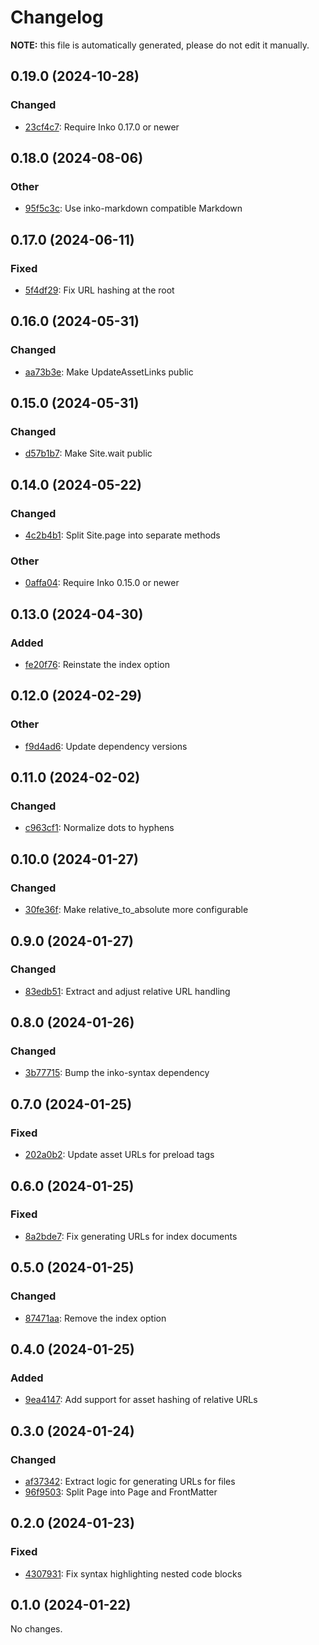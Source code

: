 # Changelog

**NOTE:** this file is automatically generated, please do not edit it manually.

## 0.19.0 (2024-10-28)

### Changed

- [23cf4c7](https://github.com/yorickpeterse/inko-wobsite/commit/23cf4c72527085348b9fa08cbfdbcc26c557ebde): Require Inko 0.17.0 or newer

## 0.18.0 (2024-08-06)

### Other

- [95f5c3c](https://github.com/yorickpeterse/inko-wobsite/commit/95f5c3cbe4a1f97ff69ba3806059d565e2f70646): Use inko-markdown compatible Markdown

## 0.17.0 (2024-06-11)

### Fixed

- [5f4df29](https://github.com/yorickpeterse/inko-wobsite/commit/5f4df2962705e75b6ea9f99ff833293a74fdc384): Fix URL hashing at the root

## 0.16.0 (2024-05-31)

### Changed

- [aa73b3e](https://github.com/yorickpeterse/inko-wobsite/commit/aa73b3ebcbbb05d2c30d4e1fdc2bc6c6c6354897): Make UpdateAssetLinks public

## 0.15.0 (2024-05-31)

### Changed

- [d57b1b7](https://github.com/yorickpeterse/inko-wobsite/commit/d57b1b7007594f65d4c15eaaec3e9be69ce2194f): Make Site.wait public

## 0.14.0 (2024-05-22)

### Changed

- [4c2b4b1](https://github.com/yorickpeterse/inko-wobsite/commit/4c2b4b120d0c80da5cfc29a2dff58f4e9ab169a1): Split Site.page into separate methods

### Other

- [0affa04](https://github.com/yorickpeterse/inko-wobsite/commit/0affa040c773be611620918fe9dd53e66b4b281d): Require Inko 0.15.0 or newer

## 0.13.0 (2024-04-30)

### Added

- [fe20f76](https://github.com/yorickpeterse/inko-wobsite/commit/fe20f763f91d00293281bc4eb46ba826d144b5ed): Reinstate the index option

## 0.12.0 (2024-02-29)

### Other

- [f9d4ad6](https://github.com/yorickpeterse/inko-wobsite/commit/f9d4ad6b35c51bed44f791d3da20e4b67bce173f): Update dependency versions

## 0.11.0 (2024-02-02)

### Changed

- [c963cf1](https://github.com/yorickpeterse/inko-wobsite/commit/c963cf1a3f2703e9cb6d8db7f85a1755653fd246): Normalize dots to hyphens

## 0.10.0 (2024-01-27)

### Changed

- [30fe36f](https://github.com/yorickpeterse/inko-wobsite/commit/30fe36f9f728d9c85fb0f258e84bcc613d98b23a): Make relative_to_absolute more configurable

## 0.9.0 (2024-01-27)

### Changed

- [83edb51](https://github.com/yorickpeterse/inko-wobsite/commit/83edb51b6f19e42bdadaadb8eebae0f8c354b20e): Extract and adjust relative URL handling

## 0.8.0 (2024-01-26)

### Changed

- [3b77715](https://github.com/yorickpeterse/inko-wobsite/commit/3b7771559a7ed250119b4b16b7198a5e267aa386): Bump the inko-syntax dependency

## 0.7.0 (2024-01-25)

### Fixed

- [202a0b2](https://github.com/yorickpeterse/inko-wobsite/commit/202a0b2de8e528945876e62923c4bfa70becb473): Update asset URLs for preload tags

## 0.6.0 (2024-01-25)

### Fixed

- [8a2bde7](https://github.com/yorickpeterse/inko-wobsite/commit/8a2bde741de78e4bb9b6c618523d05dcc65776f1): Fix generating URLs for index documents

## 0.5.0 (2024-01-25)

### Changed

- [87471aa](https://github.com/yorickpeterse/inko-wobsite/commit/87471aac889c90e40d9fe6c01c2734d29152112e): Remove the index option

## 0.4.0 (2024-01-25)

### Added

- [9ea4147](https://github.com/yorickpeterse/inko-wobsite/commit/9ea4147d82976e84fefd975c21311e2a0ecb83f5): Add support for asset hashing of relative URLs

## 0.3.0 (2024-01-24)

### Changed

- [af37342](https://github.com/yorickpeterse/inko-wobsite/commit/af37342a22e9dccd2ea94007ad505b7c61b9299c): Extract logic for generating URLs for files
- [96f9503](https://github.com/yorickpeterse/inko-wobsite/commit/96f95030bec8d4713c742ffdc23e08a7fdd28cf6): Split Page into Page and FrontMatter

## 0.2.0 (2024-01-23)

### Fixed

- [4307931](https://github.com/yorickpeterse/inko-wobsite/commit/4307931e9a7dc01b7f44a75f6c2f22774e75023e): Fix syntax highlighting nested code blocks

## 0.1.0 (2024-01-22)

No changes.
